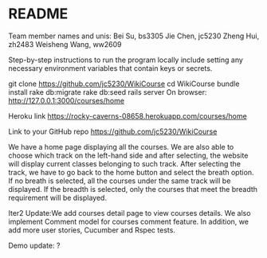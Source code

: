 # README
Team member names and unis:
Bei Su, bs3305
Jie Chen, jc5230
Zheng Hui, zh2483
Weisheng Wang, ww2609

Step-by-step instructions to run the program locally include setting any necessary environment variables that contain keys or secrets.

git clone https://github.com/jc5230/WikiCourse
cd WikiCourse
bundle install
rake db:migrate
rake db:seed
rails server
On browser: http://127.0.0.1:3000/courses/home

Heroku link
https://rocky-caverns-08658.herokuapp.com/courses/home


Link to your GitHub repo
https://github.com/jc5230/WikiCourse

We have a home page displaying all the courses. We are also able to choose which track on the left-hand side and after selecting, the website will display current classes belonging to such track. After selecting the track, we have to go back to the home button and select the breath option. If no breath is selected, all the courses under the same track will be displayed. If the breadth is selected, only the courses that meet the breadth requirement will be displayed.

Iter2 Update:We add courses detail page to view courses details. We also implement Comment model for courses comment feature. In addition, we add more user stories, Cucumber and Rspec tests.

Demo update: ?
